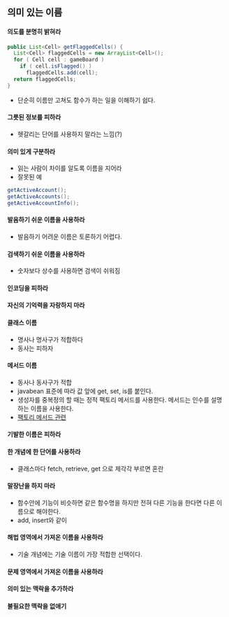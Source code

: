 ## 의미 있는 이름

#### 의도를 분명히 밝혀라
```java
public List<Cell> getFlaggedCells() {
  List<Cell> flaggedCells = new ArrayList<Cell>();
  for ( Cell cell : gameBoard )
    if ( cell.isFlagged() )
      flaggedCells.add(cell);
  return flaggedCells;
}
```
- 단순히 이름만 고쳐도 함수가 하는 일을 이해하기 쉽다.

#### 그릇된 정보를 피하라
- 헷갈리는 단어를 사용하지 말라는 느낌(?)

#### 의미 있게 구분하라
- 읽는 사람이 차이를 알도록 이름을 지어라
- 잘못된 예
```java
getActiveAccount();
getActiveAccounts();
getActiveAccountInfo();
```
#### 발음하기 쉬운 이름을 사용하라
- 발음하기 어려운 이름은 토론하기 어렵다.

#### 검색하기 쉬운 이름을 사용하라
- 숫자보다 상수를 사용하면 검색이 쉬워짐

#### 인코딩을 피하라

#### 자신의 기억력을 자랑하지 마라

#### 클래스 이름
- 명사나 명사구가 적합하다
- 동사는 피하자

#### 메서드 이름
- 동사나 동사구가 적합
- javabean 표준에 따라 값 앞에 get, set, is를 붙인다.
- 생성자를 중복정의 할 때는 정적 팩토리 메서드를 사용한다. 메서드는 인수를 설명하는 이름을 사용한다.
- [팩토리 메서드 관련](https://tecoble.techcourse.co.kr/post/2020-05-26-static-factory-method/)

#### 기발한 이름은 피하라

#### 한 개념에 한 단어를 사용하라
- 클래스마다 fetch, retrieve, get 으로 제각각 부르면 혼란

#### 말장난을 하지 마라
- 함수안에 기능이 비슷하면 같은 함수명을 하지만 전혀 다른 기능을 한다면 다른 이름으로 해야한다.
- add, insert와 같이

#### 해법 영역에서 가져온 이름을 사용하라
- 기술 개념에는 기술 이름이 가장 적합한 선택이다.

#### 문제 영역에서 가져온 이름을 사용하라

#### 의미 있는 맥락을 추가하라

#### 불필요한 맥락을 없애기
